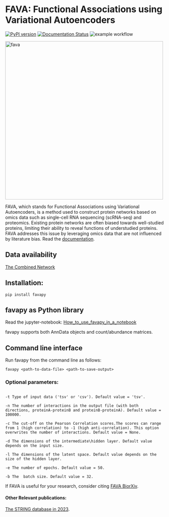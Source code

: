 # FAVA: Functional Associations using Variational Autoencoders

[![PyPI version](https://badge.fury.io/py/favapy.svg)](https://badge.fury.io/py/favapy)
[![Documentation Status](https://readthedocs.org/projects/fava/badge/?version=latest)](https://fava.readthedocs.io/en/latest/?badge=latest)
![example workflow](https://github.com/github/docs/actions/workflows/test.yml/badge.svg)

<!-- ![Fava](https://user-images.githubusercontent.com/81096946/177743627-2e6a7447-3fc1-48a8-a6bb-003a3ace223a.png) -->
<img src="https://user-images.githubusercontent.com/81096946/177743627-2e6a7447-3fc1-48a8-a6bb-003a3ace223a.png" alt="fava" width="500"/>

FAVA, which stands for Functional Associations using Variational Autoencoders, is a method used to construct protein networks based on omics data such as single-cell RNA sequencing (scRNA-seq) and proteomics. Existing protein networks are often biased towards well-studied proteins, limiting their ability to reveal functions of understudied proteins. FAVA addresses this issue by leveraging omics data that are not influenced by literature bias.
Read the [documentation](https://fava.readthedocs.io/en/latest/).

## Data availability
[The Combined Network](https://doi.org/10.5281/zenodo.6803472)

## Installation:
```
pip install favapy
```

## favapy as Python library
Read the jupyter-notebook: [How_to_use_favapy_in_a_notebook](https://github.com/mikelkou/fava/blob/main/How_to_use_favapy_in_a_notebook.ipynb)

favapy supports both AnnData objects and count/abundance matrices.


## Command line interface
Run favapy from the command line as follows:
```
favapy <path-to-data-file> <path-to-save-output>
```

### Optional parameters:
```

-t Type of input data ('tsv' or 'csv'). Default value = 'tsv'.

-n The number of interactions in the output file (with both directions, proteinA-proteinB and proteinB-proteinA). Default value = 100000.

-c The cut-off on the Pearson Correlation scores.The scores can range from 1 (high correlation) to -1 (high anti-correlation). This option overwrites the number of interactions. Default value = None.

-d The dimensions of the intermediate\hidden layer. Default value depends on the input size.

-l The dimensions of the latent space. Default value depends on the size of the hidden layer.

-e The number of epochs. Default value = 50.

-b The  batch size. Default value = 32.

```

If FAVA is useful for your research, consider citing [FAVA BiorXiv](https://doi.org/10.1101/2022.07.06.499022).

#### Other Relevant publications:
[The STRING database in 2023](https://doi.org/10.1093/nar/gkac1000).
